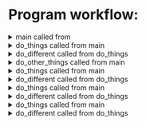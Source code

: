 # Program workflow:

<details>
<summary>main called from <module></summary>

This is a docstring lalala
tralala
</details>

        
<details>
<summary>    do_things called from main</summary>

woah boi is that a docstring?
</details>

        
<details>
<summary>        do_different called from do_things</summary>


</details>

        
<details>
<summary>    do_other_things called from main</summary>


</details>

        
<details>
<summary>    do_things called from main</summary>

woah boi is that a docstring?
</details>

        
<details>
<summary>        do_different called from do_things</summary>


</details>

        
<details>
<summary>    do_things called from main</summary>

woah boi is that a docstring?
</details>

        
<details>
<summary>        do_different called from do_things</summary>


</details>

        
<details>
<summary>    do_things called from main</summary>

woah boi is that a docstring?
</details>

        
<details>
<summary>        do_different called from do_things</summary>


</details>
